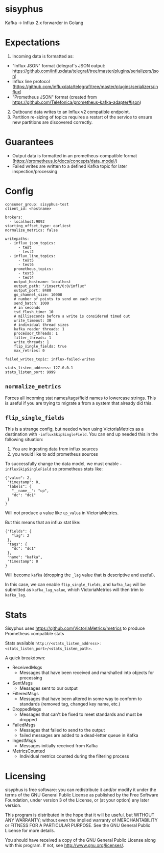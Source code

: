 # sisyphus

Kafka -> Influx 2.x forwarder in Golang

# Expectations

1. Incoming data is formatted as:
  * "Influx JSON" format (telegraf's JSON output: https://github.com/influxdata/telegraf/tree/master/plugins/serializers/json)
  * Influx line protocol (https://github.com/influxdata/telegraf/tree/master/plugins/serializers/influx)
  * "Prometheus JSON" format (created from https://github.com/Telefonica/prometheus-kafka-adapter#json)
2. Outbound data writes to an Influx v2 compatible endpoint.
3. Partition re-sizing of topics requires a restart of the service to ensure new partitions are discovered correctly.

# Guarantees

* Output data is formatted in an prometheus-compatible format (https://prometheus.io/docs/concepts/data_model/)
* Failed writes are written to a defined Kafka topic for later inspection/processing

# Config
```
consumer_group: sisyphus-test
client_id: <hostname>

brokers:
  - localhost:9092
starting_offset_type: earliest
normalize_metrics: false

writepaths:
  - influx_json_topics:
      - test
      - test2
  - influx_line_topics:
      - test5
      - test6
    prometheus_topics:
      - test3
      - test4
    output_hostname: localhost
    output_path: "/insert/0:0/influx"
    output_port: 8480
    go_channel_size: 10000
    # number of points to send on each write
    send_batch: 1000
    # in seconds
    tsd_flush_time: 10
    # milliseconds before a write is considered timed out
    write_timeout: 30
    # individual thread sizes
    kafka_reader_threads: 1
    processor_threads: 1
    filter_threads: 1
    write_threads: 1
    flip_single_fields: true
    max_retries: 0

failed_writes_topic: influx-failed-writes

stats_listen_address: 127.0.0.1
stats_listen_port: 9999
```

## `normalize_metrics`

Forces all incoming stat names/tags/field names to lowercase strings. This is useful if you are trying to migrate a from a system that already did this.

## `flip_single_fields`

This is a strange config, but needed when using VictoriaMetrics as a destination with `-influxSkipSingleField`. You can end up needed this in the following situation:

1. You are ingesting data from influx sources
2. you would like to add prometheus sources

To successfully change the data model, we must enable `-influxSkipSingleField` so prometheus stats like:
```
{"value": 2,
 "timestamp": 0,
 "labels": {
   "__name__": "up",
   "dc": "dc1"
 }
}
```
Will not produce a value like `up_value` in VictoriaMetrics.

But this means that an influx stat like:
```
{"fields": {
   "lag": 2
 },
 "tags": {
   "dc": "dc1"
 },
 "name": "kafka",
 "timestamp": 0
}
```
Will become `kafka` (dropping the `_lag` value that is descriptive and useful).

In this case, we can enable `flip_single_fields`, and `kafka_lag` will be submitted as `kafka_lag_value`, which VictoriaMetrics will then trim to `kafka_lag`.

# Stats

Sisyphus uses https://github.com/VictoriaMetrics/metrics to produce Prometheus compatible stats

Stats available `http://<stats_listen_address>:<stats_listen_port>/<stats_listen_path>`.

A quick breakdown:

* ReceivedMsgs
  * Messages that have been received and marshalled into objects for processing
* SentMsgs
  * Messages sent to our output
* FilteredMsgs
  * Messages that have been altered in some way to conform to standards (removed tag, changed key name, etc.)
* DroppedMsgs
  * Messages that can't be fixed to meet standards and must be dropped
* FailedMsgs
  * Messages that failed to send to the output
  * failed messages are added to a dead-letter queue in Kafka
* IngestMsgs
  * Messages initially received from Kafka
* MetricsCounted
  * Individual metrics counted during the filtering process

# Licensing

sisyphus is free software: you can redistribute it and/or modify
it under the terms of the GNU General Public License as published by
the Free Software Foundation, under version 3 of the License, or
(at your option) any later version.

This program is distributed in the hope that it will be useful,
but WITHOUT ANY WARRANTY; without even the implied warranty of
MERCHANTABILITY or FITNESS FOR A PARTICULAR PURPOSE.  See the
GNU General Public License for more details.

You should have received a copy of the GNU General Public License
along with this program.  If not, see <http://www.gnu.org/licenses/>.
